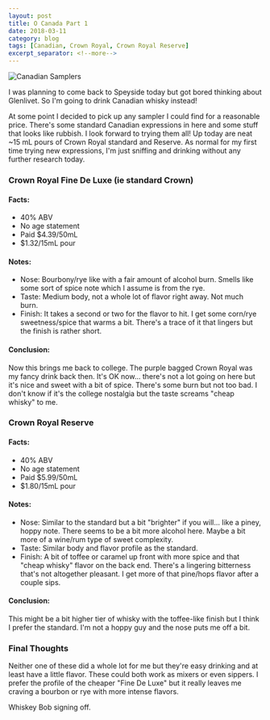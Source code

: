 ```yaml
---
layout: post
title: O Canada Part 1
date: 2018-03-11
category: blog
tags: [Canadian, Crown Royal, Crown Royal Reserve]
excerpt_separator: <!--more-->
---
```


![Canadian Samplers]({{site.baseurl}}/images/2018-03-12-canada.jpg)

I was planning to come back to Speyside today but got bored thinking about Glenlivet. So I'm going to drink Canadian whisky instead!

<!--more-->

At some point I decided to pick up any sampler I could find for a reasonable price. There's some standard Canadian expressions in here and some stuff that looks like rubbish. I look forward to trying them all! Up today are neat ~15 mL pours of Crown Royal standard and Reserve. As normal for my first time trying new expressions, I'm just sniffing and drinking without any further research today.

### Crown Royal Fine De Luxe (ie standard Crown)

#### Facts:

* 40% ABV
* No age statement
* Paid $4.39/50mL
* $1.32/15mL pour

#### Notes:

* Nose: Bourbony/rye like with a fair amount of alcohol burn. Smells like some sort of spice note which I assume is from the rye.
* Taste: Medium body, not a whole lot of flavor right away. Not much burn.
* Finish: It takes a second or two for the flavor to hit. I get some corn/rye sweetness/spice that warms a bit. There's a trace of it that lingers but the finish is rather short.

#### Conclusion:

Now this brings me back to college. The purple bagged Crown Royal was my fancy drink back then. It's OK now... there's not a lot going on here but it's nice and sweet with a bit of spice. There's some burn but not too bad. I don't know if it's the college nostalgia but the taste screams "cheap whisky" to me.

### Crown Royal Reserve

#### Facts:

* 40% ABV
* No age statement
* Paid $5.99/50mL
* $1.80/15mL pour

#### Notes:

* Nose: Similar to the standard but a bit "brighter" if you will... like a piney, hoppy note. There seems to be a bit more alcohol here. Maybe a bit more of a wine/rum type of sweet complexity.
* Taste: Similar body and flavor profile as the standard.
* Finish: A bit of toffee or caramel up front with more spice and that "cheap whisky" flavor on the back end. There's a lingering bitterness that's not altogether pleasant. I get more of that pine/hops flavor after a couple sips.

#### Conclusion:

This might be a bit higher tier of whisky with the toffee-like finish but I think I prefer the standard. I'm not a hoppy guy and the nose puts me off a bit.

### Final Thoughts

Neither one of these did a whole lot for me but they're easy drinking and at least have a little flavor. These could both work as mixers or even sippers. I prefer the profile of the cheaper "Fine De Luxe" but it really leaves me craving a bourbon or rye with more intense flavors.

Whiskey Bob signing off.
